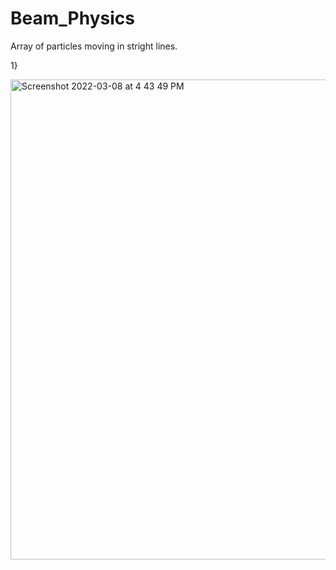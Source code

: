 # Beam_Physics
Array of particles moving in stright lines.

1}

<img width="768" alt="Screenshot 2022-03-08 at 4 43 49 PM" src="https://user-images.githubusercontent.com/99118678/157226635-c1be846e-3414-442e-a67f-69a8d09e0e49.png">
